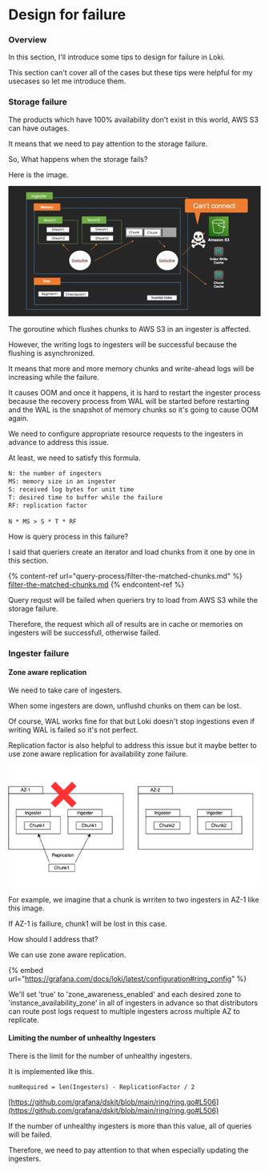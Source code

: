 # Design for failure

### Overview

In this section, I'll introduce some tips to design for failure in Loki.

This section can't cover all of the cases but these tips were helpful for my usecases so let me introduce them.

### Storage failure

The products which have 100% availability don't exist in this world, AWS S3 can have outages.

It means that we need to pay attention to the storage failure.

So, What happens when the storage fails?

Here is the image.

![](<.gitbook/assets/スクリーンショット 2021-12-30 12.17.43.png>)

The goroutine which flushes chunks to AWS S3 in an ingester is affected.

However, the writing logs to ingesters will be successful because the flushing is asynchronized.

It means that more and more memory chunks and write-ahead logs will be increasing while the failure.

It causes OOM and once it happens, it is hard to restart the ingester process because the recovery process from WAL will be started before restarting and the WAL is the snapshot of memory chunks so it's going to cause OOM again.

We need to configure appropriate resource requests to the ingesters in advance to address this issue.

At least, we need to satisfy this formula.

```
N: the number of ingesters
MS: memory size in an ingester
S: received log bytes for unit time
T: desired time to buffer while the failure
RF: replication factor

N * MS > S * T * RF
```

How is query process in this failure?

I said that queriers create an iterator and load chunks from it one by one in this section.

{% content-ref url="query-process/filter-the-matched-chunks.md" %}
[filter-the-matched-chunks.md](query-process/filter-the-matched-chunks.md)
{% endcontent-ref %}

Query requst will be failed when queriers try to load from AWS S3 while the storage failure.

Therefore, the request which all of results are in cache or memories on ingesters will be successfull, otherwise failed.

### Ingester failure

#### Zone aware replication

We need to take care of ingesters.

When some ingesters are down, unflushd chunks on them can be lost.

Of course, WAL works fine for that but Loki doesn't stop ingestions even if writing WAL is failed so it's not perfect.

Replication factor is also helpful to address this issue but it maybe better to use zone aware replication for availability zone failure.

![](.gitbook/assets/zone-aware-ingester.png)

For example, we imagine that a chunk is wrriten to two ingesters in AZ-1 like this image.

If AZ-1 is failiure, chunk1 will be lost in this case.

How should I address that?

We can use zone aware replication.

{% embed url="https://grafana.com/docs/loki/latest/configuration#ring_config" %}

We'll set 'true' to 'zone\_awareness\_enabled' and each desired zone to 'instance\_availability\_zone' in all of ingesters in advance so that distributors can route post logs request to multiple ingesters across multiple AZ to replicate.

#### Limiting the number of unhealthy Ingesters

There is the limit for the number of unhealthy ingesters.

It is implemented like this.

```
numRequired = len(Ingesters) - ReplicationFactor / 2
```

[https://github.com/grafana/dskit/blob/main/ring/ring.go#L506](https://github.com/grafana/dskit/blob/main/ring/ring.go#L506)

If the number of unhealthy ingesters is more than this value, all of queries will be failed.

Therefore, we need to pay attention to that when especially updating the ingesters.
